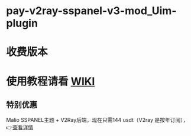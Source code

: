# pay-v2ray-sspanel-v3-mod_Uim-plugin

# 收费版本

# 使用教程请看 [WIKI](https://github.com/rico93/pay-v2ray-sspanel-v3-mod_Uim-plugin/wiki/)
## 特别优惠
Malio SSPANEL主题 + V2Ray后端，现在只需144 usdt（V2ray 是按年订阅），👉[查看详情](https://malio.fxxkmy.life/)
